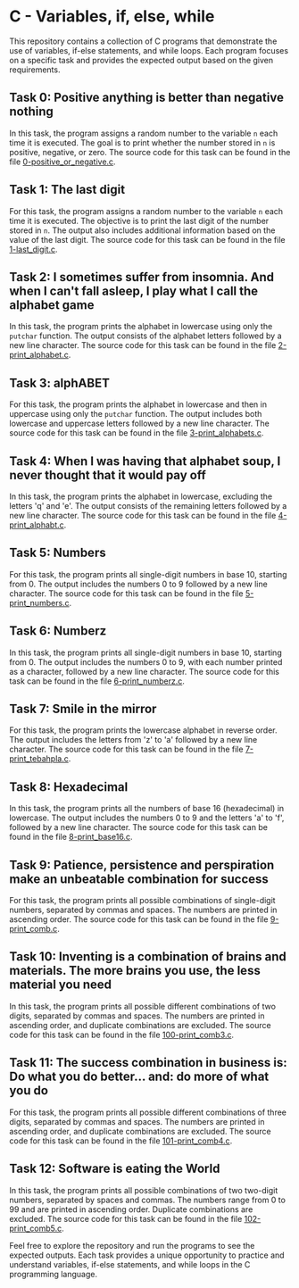 # C - Variables, if, else, while

This repository contains a collection of C programs that demonstrate the use of variables, if-else statements, and while loops. Each program focuses on a specific task and provides the expected output based on the given requirements.

## Task 0: Positive anything is better than negative nothing

In this task, the program assigns a random number to the variable `n` each time it is executed. The goal is to print whether the number stored in `n` is positive, negative, or zero. The source code for this task can be found in the file [0-positive_or_negative.c](https://github.com/Habib1001-m/alx-low_level_programming/blob/master/0x01-variables_if_else_while/0-positive_or_negative.c).

## Task 1: The last digit

For this task, the program assigns a random number to the variable `n` each time it is executed. The objective is to print the last digit of the number stored in `n`. The output also includes additional information based on the value of the last digit. The source code for this task can be found in the file [1-last_digit.c](https://github.com/Habib1001-m/alx-low_level_programming/blob/master/0x01-variables_if_else_while/1-last_digit.c).

## Task 2: I sometimes suffer from insomnia. And when I can't fall asleep, I play what I call the alphabet game

In this task, the program prints the alphabet in lowercase using only the `putchar` function. The output consists of the alphabet letters followed by a new line character. The source code for this task can be found in the file [2-print_alphabet.c](https://github.com/Habib1001-m/alx-low_level_programming/blob/master/0x01-variables_if_else_while/2-print_alphabet.c).

## Task 3: alphABET

For this task, the program prints the alphabet in lowercase and then in uppercase using only the `putchar` function. The output includes both lowercase and uppercase letters followed by a new line character. The source code for this task can be found in the file [3-print_alphabets.c](https://github.com/Habib1001-m/alx-low_level_programming/blob/master/0x01-variables_if_else_while/3-print_alphabets.c).

## Task 4: When I was having that alphabet soup, I never thought that it would pay off

In this task, the program prints the alphabet in lowercase, excluding the letters 'q' and 'e'. The output consists of the remaining letters followed by a new line character. The source code for this task can be found in the file [4-print_alphabt.c](https://github.com/Habib1001-m/alx-low_level_programming/blob/master/0x01-variables_if_else_while/4-print_alphabt.c).

## Task 5: Numbers

For this task, the program prints all single-digit numbers in base 10, starting from 0. The output includes the numbers 0 to 9 followed by a new line character. The source code for this task can be found in the file [5-print_numbers.c](https://github.com/Habib1001-m/alx-low_level_programming/blob/master/0x01-variables_if_else_while/5-print_numbers.c).

## Task 6: Numberz

In this task, the program prints all single-digit numbers in base 10, starting from 0. The output includes the numbers 0 to 9, with each number printed as a character, followed by a new line character. The source code for this task can be found in the file [6-print_numberz.c](https://github.com/Habib1001-m/alx-low_level_programming/blob/master/0x01-variables_if_else_while/6-print_numberz.c).

## Task 7: Smile in the mirror

For this task, the program prints the lowercase alphabet in reverse order. The output includes the letters from 'z' to 'a' followed by a new line character. The source code for this task can be found in the file [7-print_tebahpla.c](https://github.com/Habib1001-m/alx-low_level_programming/blob/master/0x01-variables_if_else_while/7-print_tebahpla.c).

## Task 8: Hexadecimal

In this task, the program prints all the numbers of base 16 (hexadecimal) in lowercase. The output includes the numbers 0 to 9 and the letters 'a' to 'f', followed by a new line character. The source code for this task can be found in the file [8-print_base16.c](https://github.com/Habib1001-m/alx-low_level_programming/blob/master/0x01-variables_if_else_while/8-print_base16.c).

## Task 9: Patience, persistence and perspiration make an unbeatable combination for success

For this task, the program prints all possible combinations of single-digit numbers, separated by commas and spaces. The numbers are printed in ascending order. The source code for this task can be found in the file [9-print_comb.c](https://github.com/Habib1001-m/alx-low_level_programming/blob/master/0x01-variables_if_else_while/9-print_comb.c).

## Task 10: Inventing is a combination of brains and materials. The more brains you use, the less material you need

In this task, the program prints all possible different combinations of two digits, separated by commas and spaces. The numbers are printed in ascending order, and duplicate combinations are excluded. The source code for this task can be found in the file [100-print_comb3.c](https://github.com/Habib1001-m/alx-low_level_programming/blob/master/0x01-variables_if_else_while/100-print_comb3.c).

## Task 11: The success combination in business is: Do what you do better... and: do more of what you do

For this task, the program prints all possible different combinations of three digits, separated by commas and spaces. The numbers are printed in ascending order, and duplicate combinations are excluded. The source code for this task can be found in the file [101-print_comb4.c](https://github.com/Habib1001-m/alx-low_level_programming/blob/master/0x01-variables_if_else_while/101-print_comb4.c).

## Task 12: Software is eating the World

In this task, the program prints all possible combinations of two two-digit numbers, separated by spaces and commas. The numbers range from 0 to 99 and are printed in ascending order. Duplicate combinations are excluded. The source code for this task can be found in the file [102-print_comb5.c](https://github.com/Habib1001-m/alx-low_level_programming/blob/master/0x01-variables_if_else_while/102-print_comb5.c).

Feel free to explore the repository and run the programs to see the expected outputs. Each task provides a unique opportunity to practice and understand variables, if-else statements, and while loops in the C programming language.
